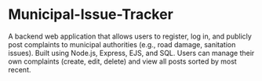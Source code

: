 # Municipal-Issue-Tracker
A backend web application that allows users to register, log in, and publicly post complaints to municipal authorities (e.g., road damage, sanitation issues). Built using Node.js, Express, EJS, and SQL. Users can manage their own complaints (create, edit, delete) and view all posts sorted by most recent. 
